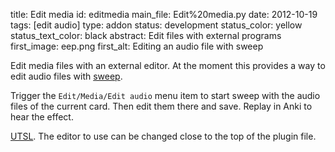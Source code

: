 title: Edit media
id: editmedia
main_file: Edit%20media.py
date: 2012-10-19
tags: [edit audio]
type: addon
status: development
status_color: yellow
status_text_color: black
abstract: Edit files with external programs
first_image: eep.png
first_alt: Editing an audio file with sweep

Edit media files with an external editor. At the moment this provides
a way to edit audio files with
[sweep](http://www.metadecks.org/software/sweep/).

Trigger the `Edit/Media/Edit audio` menu item to start sweep with the audio files
of the current card. Then edit them there and save. Replay in Anki to
hear the effect.

[UTSL](http://www.jargon.net/jargonfile/u/UTSL.html). The editor to
use can be changed close to the top of the plugin file.
